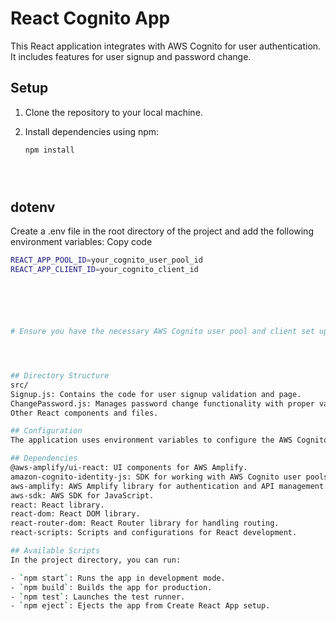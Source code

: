 # React Cognito App

This React application integrates with AWS Cognito for user authentication. It includes features for user signup and password change.

## Setup

1. Clone the repository to your local machine.

2. Install dependencies using npm:

   ```bash
   npm install





## dotenv
Create a .env file in the root directory of the project and add the following environment variables:
Copy code
   ```bash
   REACT_APP_POOL_ID=your_cognito_user_pool_id
   REACT_APP_CLIENT_ID=your_cognito_client_id






# Ensure you have the necessary AWS Cognito user pool and client set up in your AWS account.




## Directory Structure
src/
Signup.js: Contains the code for user signup validation and page.
ChangePassword.js: Manages password change functionality with proper validation.
Other React components and files.

## Configuration
The application uses environment variables to configure the AWS Cognito integration. Make sure to replace your_cognito_user_pool_id and your_cognito_client_id with your actual AWS Cognito user pool ID and client ID respectively.

## Dependencies
@aws-amplify/ui-react: UI components for AWS Amplify.
amazon-cognito-identity-js: SDK for working with AWS Cognito user pools.
aws-amplify: AWS Amplify library for authentication and API management.
aws-sdk: AWS SDK for JavaScript.
react: React library.
react-dom: React DOM library.
react-router-dom: React Router library for handling routing.
react-scripts: Scripts and configurations for React development.

## Available Scripts
In the project directory, you can run:

- `npm start`: Runs the app in development mode.
- `npm build`: Builds the app for production.
- `npm test`: Launches the test runner.
- `npm eject`: Ejects the app from Create React App setup.
